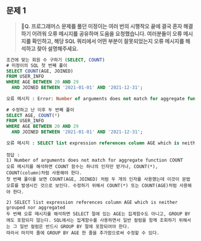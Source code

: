 ## 문제 1

> **🧚Q. 프로그래머스 문제를 풀던 미정이는 여러 번의 시행착오 끝에 결국 혼자 해결하기 어려워 오류 메시지를 공유하며 도움을 요청했습니다. 여러분들이 오류 메시지를 확인하고, 해당 SQL 쿼리에서 어떤 부분이 잘못되었는지 오류 메시지를 해석하고 찾아 설명해주세요.**

~~~sql
조건에 맞는 회원 수 구하기 (SELECT, COUNT) 
# 미정이의 SQL 첫 번째 풀이
SELECT COUNT(AGE, JOINED)
FROM USER_INFO
WHERE AGE BETWEEN 20 AND 29
  AND JOINED BETWEEN '2021-01-01' AND '2021-12-31';
  
오류 메시지 : Error: Number of arguments does not match for aggregate function COUNT
 
# 수정하고 난 이후 두 번째 풀이
SELECT AGE, COUNT(*)
FROM USER_INFO
WHERE AGE BETWEEN 20 AND 29
  AND JOINED BETWEEN '2021-01-01' AND '2021-12-31';
  
오류 메시지 : SELECT list expression references column AGE which is neither grouped nor aggregated
~~~



~~~
정답 : 
1) Number of arguments does not match for aggregate function COUNT
오류 메시지를 해석하면 COUNT 함수는 하나의 인자만 받거나, COUNT(*), COUNT(column)처럼 사용해야 한다. 
첫 번째 풀이를 보면 COUNT(AGE, JOINED) 처럼 두 개의 인자를 사용했는데 이것이 문법 오류를 발생시킨 것으로 보인다. 수정하기 위해서 COUNT(*) 또는 COUNT(AGE)처럼 사용해야 한다. 

2) SELECT list expression references column AGE which is neither grouped nor aggregated
두 번째 오류 메시지를 해석하면 SELECT 절에 있는 AGE는 집계함수도 아니고, GROUP BY 에도 포함되지 않는다. SQL에서는 집계함수를 사용하면서 일반 컬럼을 함께 조회하기 위해서는 그 일반 컬럼은 반드시 GROUP BY 절에 포함되어야 한다. 
따라서 마지막 줄에 GROUP BY AGE 한 줄을 추가함으로써 수정할 수 있다. 
~~~

